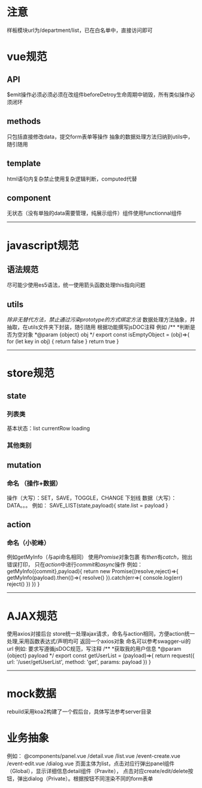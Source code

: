 # 注意
样板模块url为/department/list，已在白名单中，直接访问即可

# vue规范
## API
$emit操作必须必须必须在改组件beforeDetroy生命周期中销毁，所有类似操作必须闭环
## methods
只包括直接修改data，提交form表单等操作
抽象的数据处理方法归纳到utils中，随引随用
## template
html语句内复杂禁止使用复杂逻辑判断，computed代替
## component
无状态（没有单独的data需要管理，纯展示组件）组件使用functionnal组件

******






# javascript规范

## 语法规范
尽可能少使用es5语法，统一使用箭头函数处理this指向问题

## utils
_除非无替代方法，禁止通过污染prototype的方式绑定方法_
数据处理方法抽象，并抽取，在utils文件夹下封装，随引随用
根据功能撰写jsDOC注释
例如
	/**
	*判断是否为空对象
	*@param {object} obj 
	*/
	export const isEmptyObject = (obj)=>{
		for (let key in obj) {
			return false
		} return true
	}
******






#  store规范

## state
### 列表类
基本状态：list currentRow loading
### 其他类别

## mutation
### 命名 （操作+数据）
操作（大写）：SET，SAVE，TOGGLE，CHANGE
下划线
数据（大写）：DATA。。。
例如：
	SAVE_LIST(state,payload){
		state.list = payload
	}

## action
### 命名（小驼峰）
例如getMyInfo（与api命名相同）
使用*Promise*对象包裹
有*then*有*catch*，抛出错误打印，
只在*action*中进行*commit*和*async*操作
例如：
	getMyInfo({commit},payload){
		return new Promise((resolve,reject)=>{
			getMyInfo(payload).then(()=>{
				resolve()
			}).catch(err=>{
				console.log(err)
				reject()
			})
		})
	}
******






# AJAX规范
使用axios对接后台
store统一处理ajax请求，命名与action相同，方便action统一处理,采用函数表达式/声明均可
返回一个axios对象
命名可以参考swagger-ui的url
例如:
要求写遵循jsDOC规范，写注释
    /**
    *获取我的用户信息
    *@param {object} payload
    */
    export const getUserList = (payload)=>{
    	return request({
    		url: '/user/getUserList',
    		method: 'get',
    		params: payload
    	})
    }
******

# mock数据
rebuild采用koa2构建了一个假后台，具体写法参考server目录




# 业务抽象
例如：
	@components/panel.vue
	/detail.vue
	/list.vue
	/event-create.vue
	/event-edit.vue
	/dialog.vue
页面主体为list，点击对应行弹出panel组件（Global），显示详细信息detail组件（Pravite），
点击对应create/edit/delete按钮，弹出dialog（Private）。根据按钮不同渲染不同的form表单



